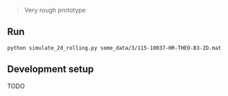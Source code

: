 > Very rough prototype

## Run

```
python simulate_2d_rolling.py some_data/3/115-10037-HR-THEO-B3-2D.mat
```

## Development setup

TODO
